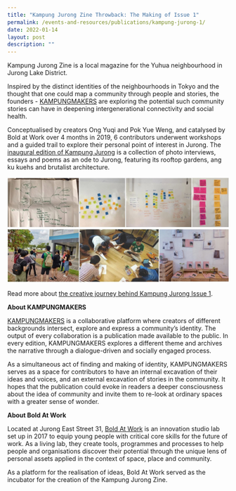 ```yaml
---
title: "Kampung Jurong Zine Throwback: The Making of Issue 1"
permalink: /events-and-resources/publications/kampung-jurong-1/
date: 2022-01-14
layout: post
description: ""
---
```

Kampung Jurong Zine is a local magazine for the Yuhua neighbourhood in Jurong Lake District.

Inspired by the distinct identities of the neighbourhoods in Tokyo and the thought that one could map a community through people and stories, the founders - [KAMPUNGMAKERS](https://aboldkampung.wixsite.com/kampung) are exploring the potential such community stories can have in deepening intergenerational connectivity and social health.

Conceptualised by creators Ong Yuqi and Pok Yue Weng, and catalysed by Bold at Work over 4 months in 2019, 6 contributors underwent workshops and a guided trail to explore their personal point of interest in Jurong. The [inaugural edition of Kampung Jurong](https://aboldkampung.wixsite.com/kampung/issue-1) is a collection of photo interviews, essays and poems as an ode to Jurong, featuring its rooftop gardens, ang ku kuehs and brutalist architecture. 

![Alt text for image on Isomer site](/images/Kg%20Jurong%2001_collage.jpg)

Read more about [the creative journey behind Kampung Jurong Issue 1](https://aboldkampung.wixsite.com/kampung/issue-1).

**About KAMPUNGMAKERS**

[KAMPUNGMAKERS](https://aboldkampung.wixsite.com/kampung) is a collaborative platform where creators of different backgrounds intersect, explore and express a community’s identity. The output of every collaboration is a publication made available to the public. In every edition, KAMPUNGMAKERS explores a different theme and archives the narrative through a dialogue-driven and socially engaged process.

As a simultaneous act of finding and making of identity, KAMPUNGMAKERS serves as a space for contributors to have an internal excavation of their ideas and voices, and an external excavation of stories in the community. It hopes that the publication could evoke in readers a deeper consciousness about the idea of community and invite them to re-look at ordinary spaces with a greater sense of wonder.

**About Bold At Work**

Located at Jurong East Street 31, [Bold At Work](https://www.boldatwork.sg/) is an innovation studio lab set up in 2017 to equip young people with critical core skills for the future of work. As a living lab, they create tools, programmes and processes to help people and organisations discover their potential through the unique lens of personal assets applied in the context of space, place and community.

As a platform for the realisation of ideas, Bold At Work served as the incubator for the creation of the Kampung Jurong Zine.